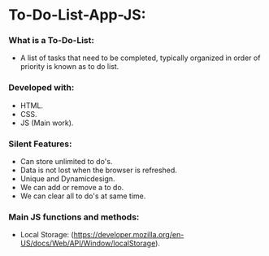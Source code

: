 # To-Do-List-App-JS:

### What is a To-Do-List:

* A list of tasks that need to be completed, typically organized in order of priority is known as to do list.

### Developed with:

* HTML.
* CSS.
* JS (Main work).

### Silent Features:

* Can store unlimited to do's.
* Data is not lost when the browser is refreshed. 
* Unique and Dynamicdesign.
* We can add or remove a to do.
* We can clear all to do's at same time.

### Main JS functions and methods:

* Local Storage: (https://developer.mozilla.org/en-US/docs/Web/API/Window/localStorage).
